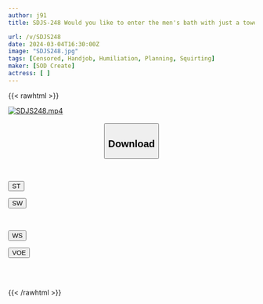 ```yaml
---
author: j91
title: SDJS-248 Would you like to enter the men's bath with just a towel? Training 2024 Overcoming shame and urinating in the bath! Collect semen from the black stocking massage with your mouth or vagina! And, well, even the manly tide? ! Six SOD female employees are working hard on different challenges to advance their careers!

url: /v/SDJS248
date: 2024-03-04T16:30:00Z
image: "SDJS248.jpg"
tags: [Censored, Handjob, Humiliation, Planning, Squirting]
maker: [SOD Create]
actress: [ ]
---
```



{{< rawhtml >}}

<div class="video" data-videoid="wZYjDGORz4UoaA">
    <a href="javascript:;">
        <img src="/v/SDJS248/SDJS248.jpg" width="WIDTH" height="HEIGHT" alt="SDJS248.mp4" loading="lazy">
    </a>
</div>

<script type="text/javascript" src="https://j91.asia/asset/on-demand-st.js"></script>

<br>
  <link rel="stylesheet" href="https://j91.asia/asset/bs5.css">
  
  <center>
  <button class="btn btn-primary" type="button" data-bs-toggle="collapse" data-bs-target=".multi-collapse" aria-expanded="false" aria-controls="multiCollapseExample1 multiCollapseExample2"><h2>Download</h2></button></center>
</p>
<div class="row">
  <div class="col">
    <div class="collapse multi-collapse" id="multiCollapseExample1">
      <div class="card card-body">
	      	      <br>
<div class="buttons">  
<p><a href="https://streamtape.to/v/wZYjDGORz4UoaA" target="_blank"><button class="btn-hover color-3"><i class="fa fa-download"></i> ST</button></a></p>
<p><a href="https://cdnwish.com/9vweuw0aeurm" target="_blank"><button class="btn-hover color-2"><i class="fa fa-download"></i> SW</button></a></p></div>
    </div>
  </div>
</div>
  <div class="col">
    <div class="collapse multi-collapse" id="multiCollapseExample2">
      <div class="card card-body">
	      <br>
<div class="buttons">
<p><a href="https://wolfstream.tv/6amh3f03y9i9"><button class="btn-hover color-9"><i class="fa fa-download"></i> WS</button></a></p>
<p><a href="https://voe.sx/nfiiyswymyf9"><button class="btn-hover color-8"><i class="fa fa-download"></i> VOE</button></a></p></div>
<br><br>
      </div>
    </div>
  </div>
</div>

{{< /rawhtml >}}